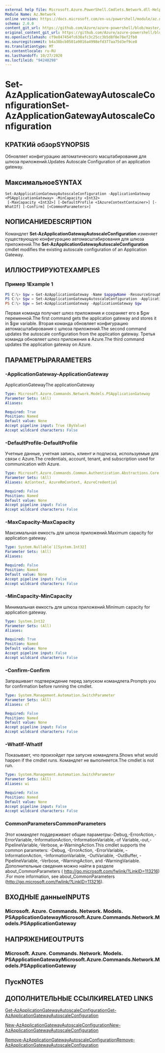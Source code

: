 ```yaml
---
external help file: Microsoft.Azure.PowerShell.Cmdlets.Network.dll-Help.xml
Module Name: Az.Network
online version: https://docs.microsoft.com/en-us/powershell/module/az.network/set-azapplicationgatewayautoscaleconfiguration
schema: 2.0.0
content_git_url: https://github.com/Azure/azure-powershell/blob/master/src/Network/Network/help/Set-AzApplicationGatewayAutoscaleConfiguration.md
original_content_git_url: https://github.com/Azure/azure-powershell/blob/master/src/Network/Network/help/Set-AzApplicationGatewayAutoscaleConfiguration.md
ms.openlocfilehash: cf9e847454fc638afc3c25cc3b5d8f0e78ef2fb0
ms.sourcegitcommit: b4a38bcb0501a9016a4998efd377aa75d3ef9ce8
ms.translationtype: MT
ms.contentlocale: ru-RU
ms.lasthandoff: 10/27/2020
ms.locfileid: "94248298"
---
```

# <span data-ttu-id="046e7-101">Set-AzApplicationGatewayAutoscaleConfiguration</span><span class="sxs-lookup"><span data-stu-id="046e7-101">Set-AzApplicationGatewayAutoscaleConfiguration</span></span>

## <span data-ttu-id="046e7-102">КРАТКИй обзор</span><span class="sxs-lookup"><span data-stu-id="046e7-102">SYNOPSIS</span></span>
<span data-ttu-id="046e7-103">Обновляет конфигурацию автоматического масштабирования для шлюза приложений.</span><span class="sxs-lookup"><span data-stu-id="046e7-103">Updates Autoscale Configuration of an application gateway.</span></span>

## <span data-ttu-id="046e7-104">Максимальное</span><span class="sxs-lookup"><span data-stu-id="046e7-104">SYNTAX</span></span>

```
Set-AzApplicationGatewayAutoscaleConfiguration -ApplicationGateway <PSApplicationGateway> -MinCapacity <Int32>
 [-MaxCapacity <Int32>] [-DefaultProfile <IAzureContextContainer>] [-WhatIf] [-Confirm] [<CommonParameters>]
```

## <span data-ttu-id="046e7-105">NОПИСАНИЕ</span><span class="sxs-lookup"><span data-stu-id="046e7-105">DESCRIPTION</span></span>
<span data-ttu-id="046e7-106">Командлет **Set-AzApplicationGatewayAutoscaleConfiguration** изменяет существующую конфигурацию автомасштабирования для шлюза приложений.</span><span class="sxs-lookup"><span data-stu-id="046e7-106">The **Set-AzApplicationGatewayAutoscaleConfiguration** cmdlet modifies the existing autoscale configuration of an Application Gateway.</span></span>

## <span data-ttu-id="046e7-107">ИЛЛЮСТРИРУЮТ</span><span class="sxs-lookup"><span data-stu-id="046e7-107">EXAMPLES</span></span>

### <span data-ttu-id="046e7-108">Пример 1</span><span class="sxs-lookup"><span data-stu-id="046e7-108">Example 1</span></span>
```powershell
PS C:\> $gw = Get-AzApplicationGateway -Name $appgwName -ResourceGroupName $resgpName
PS C:\> $gw = Set-AzApplicationGatewayAutoscaleConfiguration -ApplicationGateway $gw -MinCapacity 5
PS C:\> $gw = Set-AzApplicationGateway -ApplicationGateway $gw
```

<span data-ttu-id="046e7-109">Первая команда получает шлюз приложения и сохраняет его в $gw переменной.</span><span class="sxs-lookup"><span data-stu-id="046e7-109">The first command gets the application gateway and stores it in $gw variable.</span></span>
<span data-ttu-id="046e7-110">Вторая команда обновляет конфигурацию автомасштабирования с шлюза приложений.</span><span class="sxs-lookup"><span data-stu-id="046e7-110">The second command updates the autoscale configuration from the application gateway.</span></span>
<span data-ttu-id="046e7-111">Третья команда обновляет шлюз приложения в Azure.</span><span class="sxs-lookup"><span data-stu-id="046e7-111">The third command updates the application gateway on Azure.</span></span>

## <span data-ttu-id="046e7-112">ПАРАМЕТРЫ</span><span class="sxs-lookup"><span data-stu-id="046e7-112">PARAMETERS</span></span>

### <span data-ttu-id="046e7-113">-ApplicationGateway</span><span class="sxs-lookup"><span data-stu-id="046e7-113">-ApplicationGateway</span></span>
<span data-ttu-id="046e7-114">ApplicationGateway</span><span class="sxs-lookup"><span data-stu-id="046e7-114">The applicationGateway</span></span>

```yaml
Type: Microsoft.Azure.Commands.Network.Models.PSApplicationGateway
Parameter Sets: (All)
Aliases:

Required: True
Position: Named
Default value: None
Accept pipeline input: True (ByValue)
Accept wildcard characters: False
```

### <span data-ttu-id="046e7-115">-DefaultProfile</span><span class="sxs-lookup"><span data-stu-id="046e7-115">-DefaultProfile</span></span>
<span data-ttu-id="046e7-116">Учетные данные, учетная запись, клиент и подписка, используемые для связи с Azure.</span><span class="sxs-lookup"><span data-stu-id="046e7-116">The credentials, account, tenant, and subscription used for communication with Azure.</span></span>

```yaml
Type: Microsoft.Azure.Commands.Common.Authentication.Abstractions.Core.IAzureContextContainer
Parameter Sets: (All)
Aliases: AzContext, AzureRmContext, AzureCredential

Required: False
Position: Named
Default value: None
Accept pipeline input: False
Accept wildcard characters: False
```

### <span data-ttu-id="046e7-117">-MaxCapacity</span><span class="sxs-lookup"><span data-stu-id="046e7-117">-MaxCapacity</span></span>
<span data-ttu-id="046e7-118">Максимальная емкость для шлюза приложений.</span><span class="sxs-lookup"><span data-stu-id="046e7-118">Maximum capacity for application gateway.</span></span>

```yaml
Type: System.Nullable`1[System.Int32]
Parameter Sets: (All)
Aliases:

Required: False
Position: Named
Default value: None
Accept pipeline input: False
Accept wildcard characters: False
```

### <span data-ttu-id="046e7-119">-MinCapacity</span><span class="sxs-lookup"><span data-stu-id="046e7-119">-MinCapacity</span></span>
<span data-ttu-id="046e7-120">Минимальная емкость для шлюза приложений.</span><span class="sxs-lookup"><span data-stu-id="046e7-120">Minimum capacity for application gateway.</span></span>

```yaml
Type: System.Int32
Parameter Sets: (All)
Aliases:

Required: True
Position: Named
Default value: None
Accept pipeline input: False
Accept wildcard characters: False
```

### <span data-ttu-id="046e7-121">-Confirm</span><span class="sxs-lookup"><span data-stu-id="046e7-121">-Confirm</span></span>
<span data-ttu-id="046e7-122">Запрашивает подтверждение перед запуском командлета.</span><span class="sxs-lookup"><span data-stu-id="046e7-122">Prompts you for confirmation before running the cmdlet.</span></span>

```yaml
Type: System.Management.Automation.SwitchParameter
Parameter Sets: (All)
Aliases: cf

Required: False
Position: Named
Default value: None
Accept pipeline input: False
Accept wildcard characters: False
```

### <span data-ttu-id="046e7-123">-WhatIf</span><span class="sxs-lookup"><span data-stu-id="046e7-123">-WhatIf</span></span>
<span data-ttu-id="046e7-124">Показывает, что произойдет при запуске командлета.</span><span class="sxs-lookup"><span data-stu-id="046e7-124">Shows what would happen if the cmdlet runs.</span></span>
<span data-ttu-id="046e7-125">Командлет не выполняется.</span><span class="sxs-lookup"><span data-stu-id="046e7-125">The cmdlet is not run.</span></span>

```yaml
Type: System.Management.Automation.SwitchParameter
Parameter Sets: (All)
Aliases: wi

Required: False
Position: Named
Default value: None
Accept pipeline input: False
Accept wildcard characters: False
```

### <span data-ttu-id="046e7-126">CommonParameters</span><span class="sxs-lookup"><span data-stu-id="046e7-126">CommonParameters</span></span>
<span data-ttu-id="046e7-127">Этот командлет поддерживает общие параметры:-Debug,-ErrorAction,-ErrorVariable,-InformationAction,-InformationVariable,-of Variable,-out,-PipelineVariable,-Verbose, и-WarningAction.</span><span class="sxs-lookup"><span data-stu-id="046e7-127">This cmdlet supports the common parameters: -Debug, -ErrorAction, -ErrorVariable, -InformationAction, -InformationVariable, -OutVariable, -OutBuffer, -PipelineVariable, -Verbose, -WarningAction, and -WarningVariable.</span></span> <span data-ttu-id="046e7-128">Дополнительные сведения можно найти в разделе about_CommonParameters ( http://go.microsoft.com/fwlink/?LinkID=113216) .</span><span class="sxs-lookup"><span data-stu-id="046e7-128">For more information, see about_CommonParameters (http://go.microsoft.com/fwlink/?LinkID=113216).</span></span>

## <span data-ttu-id="046e7-129">ВХОДНЫЕ данные</span><span class="sxs-lookup"><span data-stu-id="046e7-129">INPUTS</span></span>

### <span data-ttu-id="046e7-130">Microsoft. Azure. Commands. Network. Models. PSApplicationGateway</span><span class="sxs-lookup"><span data-stu-id="046e7-130">Microsoft.Azure.Commands.Network.Models.PSApplicationGateway</span></span>

## <span data-ttu-id="046e7-131">НАПРЯЖЕНИЕ</span><span class="sxs-lookup"><span data-stu-id="046e7-131">OUTPUTS</span></span>

### <span data-ttu-id="046e7-132">Microsoft. Azure. Commands. Network. Models. PSApplicationGateway</span><span class="sxs-lookup"><span data-stu-id="046e7-132">Microsoft.Azure.Commands.Network.Models.PSApplicationGateway</span></span>

## <span data-ttu-id="046e7-133">Пуск</span><span class="sxs-lookup"><span data-stu-id="046e7-133">NOTES</span></span>

## <span data-ttu-id="046e7-134">ДОПОЛНИТЕЛЬНЫЕ ССЫЛКИ</span><span class="sxs-lookup"><span data-stu-id="046e7-134">RELATED LINKS</span></span>

[<span data-ttu-id="046e7-135">Get-AzApplicationGatewayAutoscaleConfiguration</span><span class="sxs-lookup"><span data-stu-id="046e7-135">Get-AzApplicationGatewayAutoscaleConfiguration</span></span>](./Get-AzApplicationGatewayAutoscaleConfiguration.md)

[<span data-ttu-id="046e7-136">New-AzApplicationGatewayAutoscaleConfiguration</span><span class="sxs-lookup"><span data-stu-id="046e7-136">New-AzApplicationGatewayAutoscaleConfiguration</span></span>](./New-AzApplicationGatewayAutoscaleConfiguration.md)

[<span data-ttu-id="046e7-137">Remove-AzApplicationGatewayAutoscaleConfiguration</span><span class="sxs-lookup"><span data-stu-id="046e7-137">Remove-AzApplicationGatewayAutoscaleConfiguration</span></span>](./Remove-AzApplicationGatewayAutoscaleConfiguration.md)
